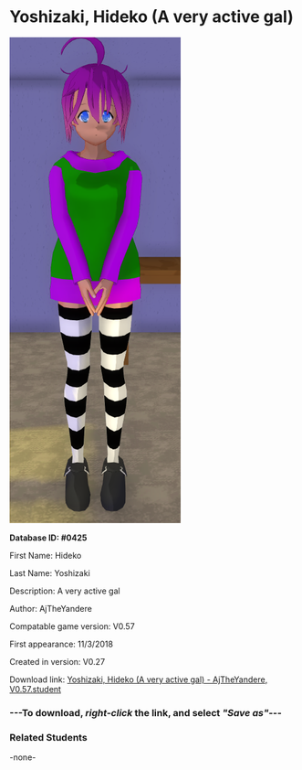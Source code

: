 # Yoshizaki, Hideko (A very active gal)

<img src="../../Files/Images/Yoshizaki, Hideko (A very active gal).png" title="Yoshizaki, Hideko (A very active gal) - AjTheYandere, V0.57">

**Database ID: #0425**

First Name: Hideko

Last Name: Yoshizaki

Description: A very active gal

Author: AjTheYandere

Compatable game version: V0.57

First appearance: 11/3/2018

Created in version: V0.27

Download link: <a href="https://raw.githubusercontent.com/Arbiter1223/Daigaku-Gurashi-Custom-Students/master/Files/Student%20Files/Yoshizaki%2C%20Hideko%20(A%20very%20active%20gal)%20-%20AjTheYandere%2C%20V0.57.student">Yoshizaki, Hideko (A very active gal) - AjTheYandere, V0.57.student</a>

### ---**To download, _right-click_ the link, and select _"Save as"_**---

### Related Students

-none-
